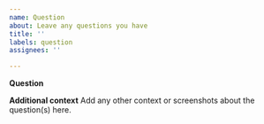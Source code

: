 ```yaml
---
name: Question
about: Leave any questions you have
title: ''
labels: question
assignees: ''

---
```


**Question**

**Additional context**
Add any other context or screenshots about the question(s) here.
